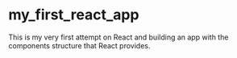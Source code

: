 # my_first_react_app
This is my very first attempt on React and building an app with the components structure that React provides.
